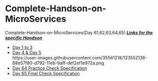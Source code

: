 # Complete-Handson-on-MicroServices
 Complete-Handson-on-MicroServices(Day 61,62,63,64,65)
 <I><B><u>Links for the specific Handson</u></I></B>
 <ul>
 <li><a href="https://github.com/sanskar1812/Complete-Handson-on-MicroServices/tree/main/Day%201%20to%203">Day 1 to 3</a></li>
 <li><a href="https://github.com/sanskar1812/Complete-Handson-on-MicroServices/tree/main/Day%204%20%26%20Day%205/Docker/Hosting%20Web%20Application%20in%20Nginx">Day 4 & Day 5</a></li>
 https://user-images.githubusercontent.com/35561218/123552136-68e57f80-d792-11eb-9aff-def2ef1e972a.png

 <li><a href="https://github.com/sanskar1812/Complete-Handson-on-MicroServices/tree/main/Day%2064%20Practice%20Check%20Specification/TRU%20YUM">Day 64 Practice Check Specification</a></li>
 <li><a href="https://github.com/sanskar1812/Complete-Handson-on-MicroServices/tree/main/Day%2065%20%20Final%20Check%20Specification/MOVIECRUSER">Day 65  Final Check Specification</a></li>
 
 </ul>

